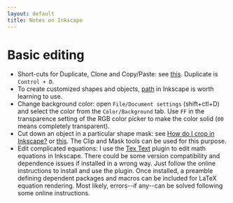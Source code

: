 ```yaml
---
layout: default
title: Notes on Inkscape
---
```

# Basic editing
+ Short-cuts for Duplicate, Clone and Copy/Paste: see [this](https://design.tutsplus.com/tutorials/quick-tip-duplicate-clone-or-copy-and-paste--cms-19969). Duplicate is `Control + D`.
+ To create customized shapes and objects, [path](https://fedoramagazine.org/inkscape-creating-and-editing-paths/) in Inkscape is worth learning to use.
+ Change background color: open `File/Document settings` (shift+ctl+D) and select the color from the `Color/Background` tab. Use `FF` in the transparence setting of the RGB color picker to make the color solid (`00` means completely transparent).
+  Cut down an object in a particular shape mask: see [How do I crop in Inkscape?](http://goinkscape.com/how-to-crop-an-image-in-inkscape/) or [this](http://goinkscape.com/how-to-crop-in-inkscape/). The Clip and Mask tools can be used for this purpose.
+ Edit complicated equations: I use the [Tex Text](https://bitbucket.org/pitgarbe/textext) plugin to edit math equations in Inkscape. There could be some version compatibility and dependence issues if installed in a wrong way. Just follow the online instructions to install and use the plugin. Once installed, a preamble defining dependent packages and macros can be included for LaTeX equation rendering. Most likely, errors--if any--can be solved following some online instructions. 
